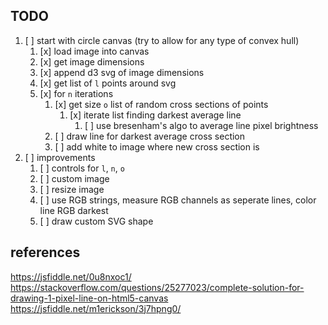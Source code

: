 ## TODO

1. [ ] start with circle canvas (try to allow for any type of convex hull)
    1. [x] load image into canvas
    2. [x] get image dimensions
    3. [x] append d3 svg of image dimensions
    4. [x] get list of `l` points around svg
    5. [x] for `n` iterations
        1. [x] get size `o` list of random cross sections of points
            1. [x] iterate list finding darkest average line
                1. [ ] use bresenham's algo to average line pixel brightness
        2. [ ] draw line for darkest average cross section
        3. [ ] add white to image where new cross section is
2. [ ] improvements
    1. [ ] controls for `l`, `n`, `o`
    2. [ ] custom image
    3. [ ] resize image
    4. [ ] use RGB strings, measure RGB channels as seperate lines, color line
           RGB darkest
    5. [ ] draw custom SVG shape

## references

https://jsfiddle.net/0u8nxoc1/
https://stackoverflow.com/questions/25277023/complete-solution-for-drawing-1-pixel-line-on-html5-canvas
https://jsfiddle.net/m1erickson/3j7hpng0/
